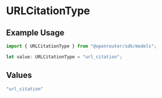 # URLCitationType

## Example Usage

```typescript
import { URLCitationType } from "@openrouter/sdk/models";

let value: URLCitationType = "url_citation";
```

## Values

```typescript
"url_citation"
```